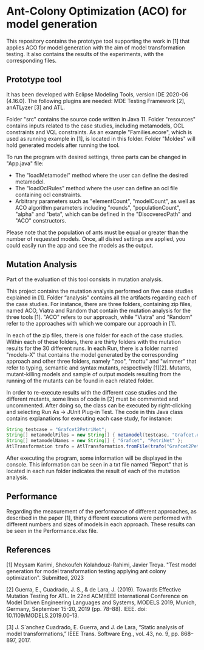 # Ant-Colony Optimization (ACO) for model generation
This repository contains the prototype tool supporting the work in [1] that applies ACO for model generation with the aim of model transformation testing. It also contains the results of the experiments, with the corresponding files. 


## Prototype tool 
It has been developed with Eclipse Modeling Tools, version IDE 2020-06 (4.16.0). The following plugins are needed: MDE Testing Framework [2], anATLyzer [3] and ATL.

Folder "src" contains the source code written in Java 11. Folder "resources" contains inputs related to the case studies, including metamodels, OCL constraints and VQL constraints. As an example "Families.ecore", which is used as running example in [1], is located in this folder. Folder "Moldes" will hold generated models after running the tool.

To run the program with desired settings, three parts can be changed in "App.java" file:
* The "loadMetamodel" method where the user can define the desired metamodel.
* The "loadOclRules" method where the user can define an ocl file containing ocl constraints.
* Arbitrary parameters such as "elementCount", "modelCount", as well as ACO algorithm parameters including "rounds", "populationCount", "alpha" and "beta", which can be defined in the "DiscoveredPath" and "ACO" constructors.

Please note that the population of ants must be equal or greater than the number of requested models. Once, all disired settings are applied, you could easily run the app and see the models as the output.

## Mutation Analysis

Part of the evaluation of this tool consists in mutation analysis. 

This project contains the mutation analysis performed on five case studies explained in [1]. Folder “analysis” contains all the artifacts regarding each of the case studies. For instance, there are three folders, containing zip files, named ACO, Viatra and Random that contain the mutation analysis for the three tools [1]. "ACO" refers to our approach, while "Viatra" and "Random" refer to the approaches with which we compare our approach in [1].

In each of the zip files, there is one folder for each of the case studies. Within each of these folders, there are thirty folders with the mutation results for the 30 different runs. In each Run, there is a folder named "models-X" that contains the model generated by the corresponding approach and other three folders, namely "zoo", "mottu" and "wimmer" that refer to typing, semantic and syntax mutants, respectively [1][2]. Mutants, mutant-killing models and sample of output models resulting from the running of the mutants can be found in each related folder. 

In order to re-execute results with the different case studies and the different mutants, some lines of code in [2] must be commented and uncommented. After doing so, the class can be executed by right-clicking and selecting Run As -> JUnit Plug-in Test. The code in this Java class contains explanations for executing each case study, for instance:

```java
String testcase = "Grafcet2PetriNet";
String[] metamodelFiles = new String[] { metamodel(testcase, "Grafcet.ecore"), metamodel(testcase, "PetriNet.ecore") };
String[] metamodelNames = new String[] { "Grafcet", "PetriNet" };	
AtlTransformation trafo = AtlTransformation.fromFile(trafo("Grafcet2PetriNet", "Grafcet2PetriNet.atl"), metamodelFiles, metamodelNames);
```

After executing the program, some information will be displayed in the console. This information can be seen in a txt file named "Report" that is located in each run folder indicates the result of each of the mutation analysis.

## Performance

Regarding the measurement of the performance of different approaches, as described in the paper [1], thirty different executions were performed with different numbers and sizes of models in each approach. These results can be seen in the Performance.xlsx file. 

## References

[1] Meysam Karimi, Shekoufeh Kolahdouz-Rahimi, Javier Troya. "Test model generation for model transformation testing applying ant colony optimization". Submitted, 2023

[2] Guerra, E., Cuadrado, J. S., & de Lara, J. (2019). Towards Effective Mutation Testing for ATL. In 22nd ACM/IEEE International Conference on Model Driven Engineering Languages and Systems, MODELS 2019, Munich, Germany, September 15-20, 2019 (pp. 78–88). IEEE. doi: 10.1109/MODELS.2019.00-13.

[3] J. S´anchez Cuadrado, E. Guerra, and J. de Lara, “Static analysis of model transformations,” IEEE Trans. Software Eng., vol. 43, no. 9, pp. 868–897, 2017.
